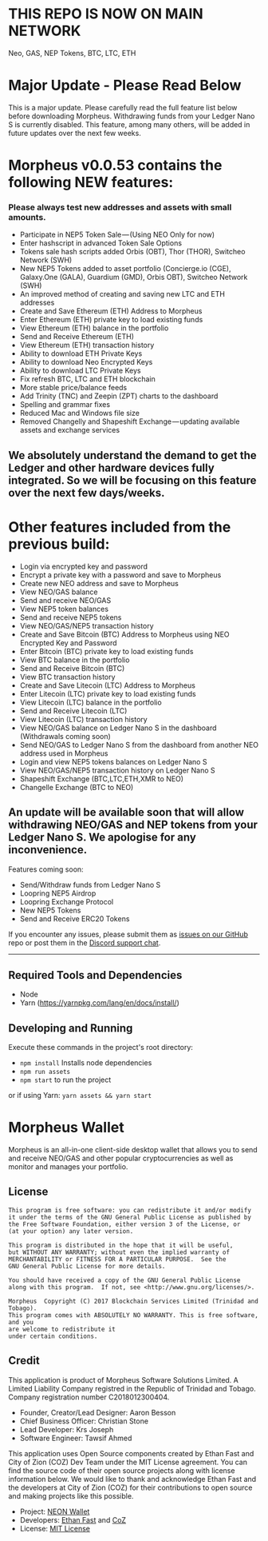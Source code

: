 # THIS REPO IS NOW ON MAIN NETWORK

Neo, GAS, NEP Tokens, BTC, LTC, ETH

# Major Update - Please Read Below

This is a major update. Please carefully read the full feature list below before downloading Morpheus. Withdrawing funds from your Ledger Nano S is currently disabled. This feature, among many others, will be added in future updates over the next few weeks.

# Morpheus v0.0.53 contains the following NEW features:
### Please always test new addresses and assets with small amounts.

- Participate in NEP5 Token Sale — (Using NEO Only for now)
- Enter hashscript in advanced Token Sale Options
- Tokens sale hash scripts added Orbis (OBT), Thor (THOR), Switcheo Network (SWH)
- New NEP5 Tokens added to asset portfolio (Concierge.io (CGE), Galaxy.One (GALA), Guardium (GMD), Orbis OBT), Switcheo Network (SWH)
- An improved method of creating and saving new LTC and ETH addresses
- Create and Save Ethereum (ETH) Address to Morpheus
- Enter Ethereum (ETH) private key to load existing funds
- View Ethereum (ETH) balance in the portfolio
- Send and Receive Ethereum (ETH)
- View Ethereum (ETH) transaction history
- Ability to download ETH Private Keys
- Ability to download Neo Encrypted Keys
- Ability to download LTC Private Keys
- Fix refresh BTC, LTC and ETH blockchain
- More stable price/balance feeds
- Add Trinity (TNC) and Zeepin (ZPT) charts to the dashboard
- Spelling and grammar fixes
- Reduced Mac and Windows file size
- Removed Changelly and Shapeshift Exchange — updating available assets and exchange services

## We absolutely understand the demand to get the Ledger and other hardware devices fully integrated. So we will be focusing on this feature over the next few days/weeks.

# Other features included from the previous build:

- Login via encrypted key and password
- Encrypt a private key with a password and save to Morpheus
- Create new NEO address and save to Morpheus
- View NEO/GAS balance
- Send and receive NEO/GAS
- View NEP5 token balances
- Send and receive NEP5 tokens
- View NEO/GAS/NEP5 transaction history
- Create and Save Bitcoin (BTC) Address to Morpheus using NEO Encrypted Key and Password
- Enter Bitcoin (BTC) private key to load existing funds
- View BTC balance in the portfolio
- Send and Receive Bitcoin (BTC)
- View BTC transaction history
- Create and Save Litecoin (LTC) Address to Morpheus
- Enter Litecoin (LTC) private key to load existing funds
- View Litecoin (LTC) balance in the portfolio
- Send and Receive Litecoin (LTC)
- View Litecoin (LTC) transaction history
- View NEO/GAS balance on Ledger Nano S in the dashboard (Withdrawals coming soon)
- Send NEO/GAS to Ledger Nano S from the dashboard from another NEO address used in Morpheus
- Login and view NEP5 tokens balances on Ledger Nano S
- View NEO/GAS/NEP5 transaction history on Ledger Nano S
- Shapeshift Exchange (BTC,LTC,ETH,XMR to NEO)
- Changelle Exchange (BTC to NEO)

## An update will be available soon that will allow withdrawing NEO/GAS and NEP tokens from your Ledger Nano S. We apologise for any inconvenience.

Features coming soon:

- Send/Withdraw funds from Ledger Nano S
- Loopring NEP5 Airdrop
- Loopring Exchange Protocol
- New NEP5 Tokens
- Send and Receive ERC20 Tokens

If you encounter any issues, please submit them as [issues on our GitHub](https://github.com/MorpheusWallet/beta/issues) repo or post them in the [Discord support chat](https://discord.gg/aaCEA8V).

_____

## Required Tools and Dependencies

  - Node 
  - Yarn (https://yarnpkg.com/lang/en/docs/install/)

## Developing and Running

Execute these commands in the project's root directory:

  - `npm install` Installs node dependencies
  - `npm run assets`
  - `npm start` to run the project
  
  or if using Yarn: `yarn assets && yarn start`
  


# Morpheus Wallet

Morpheus is an all-in-one client-side desktop wallet that allows you to send and receive NEO/GAS and other popular cryptocurrencies as well as monitor and manages your portfolio.

## License

    This program is free software: you can redistribute it and/or modify
    it under the terms of the GNU General Public License as published by
    the Free Software Foundation, either version 3 of the License, or
    (at your option) any later version.

    This program is distributed in the hope that it will be useful,
    but WITHOUT ANY WARRANTY; without even the implied warranty of
    MERCHANTABILITY or FITNESS FOR A PARTICULAR PURPOSE.  See the
    GNU General Public License for more details.

    You should have received a copy of the GNU General Public License
    along with this program.  If not, see <http://www.gnu.org/licenses/>.

    Morpheus  Copyright (C) 2017 Blockchain Services Limited (Trinidad and Tobago).
    This program comes with ABSOLUTELY NO WARRANTY. This is free software, and you
    are welcome to redistribute it
    under certain conditions.



## Credit

This application is product of Morpheus Software Solutions Limited. A Limited Liability Company registred in the Republic of Trinidad and Tobago. Company registration number C2018012300404.

- Founder, Creator/Lead Designer: Aaron Besson
- Chief Business Officer: Christian Stone
- Lead Developer: Krs Joseph
- Software Engineer: Tawsif Ahmed

This application uses Open Source components created by Ethan Fast and City of Zion (COZ) Dev Team under the MIT License agreement. You can find the source code of their open source projects along with license information below. We would like to thank and acknowledge Ethan Fast and the developers at City of Zion (COZ) for their contributions to open source and making projects like this possible.

 - Project: [NEON Wallet](https://github.com/CityOfZion/neon-wallet)
 - Developers: [Ethan Fast](https://github.com/Ejhfast) and [CoZ](https://github.com/CityOfZion)
 - License: [MIT License](https://github.com/CityOfZion/neon-wallet/blob/dev/LICENSE.md)
 



